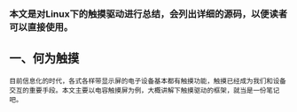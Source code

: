 ### 本文是对Linux下的触摸驱动进行总结，会列出详细的源码，以便读者可以直接使用。

## 一、何为触摸

    目前信息化的时代，各式各样带显示屏的电子设备基本都有触摸功能，触摸已经成为我们和设备交互的重要手段。本文主要以电容触摸屏为例，大概讲解下触摸驱动的框架，就当是一份笔记吧。
    